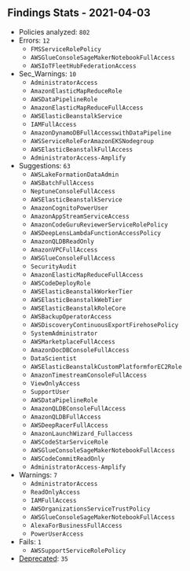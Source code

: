 ## Findings Stats - 2021-04-03

- Policies analyzed: `802`
- Errors: `12`
  - `FMSServiceRolePolicy`
  - `AWSGlueConsoleSageMakerNotebookFullAccess`
  - `AWSIoTFleetHubFederationAccess`
- Sec_Warnings: `10`
  - `AdministratorAccess`
  - `AmazonElasticMapReduceRole`
  - `AWSDataPipelineRole`
  - `AmazonElasticMapReduceFullAccess`
  - `AWSElasticBeanstalkService`
  - `IAMFullAccess`
  - `AmazonDynamoDBFullAccesswithDataPipeline`
  - `AWSServiceRoleForAmazonEKSNodegroup`
  - `AWSElasticBeanstalkFullAccess`
  - `AdministratorAccess-Amplify`
- Suggestions: `63`
  - `AWSLakeFormationDataAdmin`
  - `AWSBatchFullAccess`
  - `NeptuneConsoleFullAccess`
  - `AWSElasticBeanstalkService`
  - `AmazonCognitoPowerUser`
  - `AmazonAppStreamServiceAccess`
  - `AmazonCodeGuruReviewerServiceRolePolicy`
  - `AWSDeepLensLambdaFunctionAccessPolicy`
  - `AmazonQLDBReadOnly`
  - `AmazonVPCFullAccess`
  - `AWSGlueConsoleFullAccess`
  - `SecurityAudit`
  - `AmazonElasticMapReduceFullAccess`
  - `AWSCodeDeployRole`
  - `AWSElasticBeanstalkWorkerTier`
  - `AWSElasticBeanstalkWebTier`
  - `AWSElasticBeanstalkRoleCore`
  - `AWSBackupOperatorAccess`
  - `AWSDiscoveryContinuousExportFirehosePolicy`
  - `SystemAdministrator`
  - `AWSMarketplaceFullAccess`
  - `AmazonDocDBConsoleFullAccess`
  - `DataScientist`
  - `AWSElasticBeanstalkCustomPlatformforEC2Role`
  - `AmazonTimestreamConsoleFullAccess`
  - `ViewOnlyAccess`
  - `SupportUser`
  - `AWSDataPipelineRole`
  - `AmazonQLDBConsoleFullAccess`
  - `AmazonQLDBFullAccess`
  - `AWSDeepRacerFullAccess`
  - `AmazonLaunchWizard_Fullaccess`
  - `AWSCodeStarServiceRole`
  - `AWSGlueConsoleSageMakerNotebookFullAccess`
  - `AWSCodeCommitReadOnly`
  - `AdministratorAccess-Amplify`
- Warnings: `7`
  - `AdministratorAccess`
  - `ReadOnlyAccess`
  - `IAMFullAccess`
  - `AWSOrganizationsServiceTrustPolicy`
  - `AWSGlueConsoleSageMakerNotebookFullAccess`
  - `AlexaForBusinessFullAccess`
  - `PowerUserAccess`
- Fails: `1`
  - `AWSSupportServiceRolePolicy`
- [Deprecated](../DEPRECATED.json): `35`

